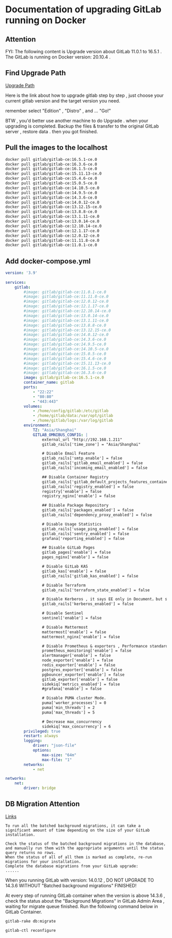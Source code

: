 # Documentation of upgrading GitLab running on Docker

## Attention

FYI: The following content is Upgrade version about GitLab 11.0.1 to 16.5.1 . The GitLab is running on Docker version: 20.10.4 .

## Find Upgrade Path

[Upgrade Path](https://gitlab-com.gitlab.io/support/toolbox/upgrade-path/)

Here is the link about how to upgrade gitlab step by step , just choose your current gitlab version and the target version you need.

remember select "Edition" , "Distro" , and ... "Go!"

BTW , you'd better use another machine to do Upgrade . when your upgrading is completed. Backup the files & transfer to the original GitLab server , restore data . then you got finished.

## Pull the images to the localhost

```bash
docker pull gitlab/gitlab-ce:16.5.1-ce.0
docker pull gitlab/gitlab-ce:16.3.6-ce.0
docker pull gitlab/gitlab-ce:16.1.5-ce.0
docker pull gitlab/gitlab-ce:15.11.13-ce.0
docker pull gitlab/gitlab-ce:15.4.6-ce.0
docker pull gitlab/gitlab-ce:15.0.5-ce.0
docker pull gitlab/gitlab-ce:14.10.5-ce.0
docker pull gitlab/gitlab-ce:14.9.5-ce.0
docker pull gitlab/gitlab-ce:14.3.6-ce.0
docker pull gitlab/gitlab-ce:14.0.12-ce.0
docker pull gitlab/gitlab-ce:13.12.15-ce.0
docker pull gitlab/gitlab-ce:13.8.8-ce.0
docker pull gitlab/gitlab-ce:13.1.11-ce.0
docker pull gitlab/gitlab-ce:13.0.14-ce.0
docker pull gitlab/gitlab-ce:12.10.14-ce.0
docker pull gitlab/gitlab-ce:12.1.17-ce.0
docker pull gitlab/gitlab-ce:12.0.12-ce.0
docker pull gitlab/gitlab-ce:11.11.8-ce.0
docker pull gitlab/gitlab-ce:11.0.1-ce.0
```

## Add docker-compose.yml

```yaml
version: '3.9'
  
services:
    gitlab:
        #image: gitlab/gitlab-ce:11.0.1-ce.0
        #image: gitlab/gitlab-ce:11.11.8-ce.0
        #image: gitlab/gitlab-ce:12.0.12-ce.0
        #image: gitlab/gitlab-ce:12.1.17-ce.0
        #image: gitlab/gitlab-ce:12.10.14-ce.0
        #image: gitlab/gitlab-ce:13.0.14-ce.0
        #image: gitlab/gitlab-ce:13.1.11-ce.0
        #image: gitlab/gitlab-ce:13.8.8-ce.0
        #image: gitlab/gitlab-ce:13.12.15-ce.0
        #image: gitlab/gitlab-ce:14.0.12-ce.0
        #image: gitlab/gitlab-ce:14.3.6-ce.0
        #image: gitlab/gitlab-ce:14.9.5-ce.0
        #image: gitlab/gitlab-ce:14.10.5-ce.0
        #image: gitlab/gitlab-ce:15.0.5-ce.0
        #image: gitlab/gitlab-ce:15.4.6-ce.0
        #image: gitlab/gitlab-ce:15.11.13-ce.0
        #image: gitlab/gitlab-ce:16.1.5-ce.0
        #image: gitlab/gitlab-ce:16.3.6-ce.0
        image: gitlab/gitlab-ce:16.5.1-ce.0
        container_name: gitlab
        ports:
            - "22:22"
            - "80:80"
            - "443:443"
        volumes:
            - /home/config/gitlab:/etc/gitlab
            - /home/gitlab/data:/var/opt/gitlab
            - /home/gitlab/logs:/var/log/gitlab
        environment:
            TZ: "Asia/Shanghai"
            GITLAB_OMNIBUS_CONFIG: |
                external_url "http://192.168.1.211"
                gitlab_rails['time_zone'] = "Asia/Shanghai"

                # Disable Email Feature
                gitlab_rails['smtp_enable'] = false
                gitlab_rails['gitlab_email_enabled'] = false
                gitlab_rails['incoming_email_enabled'] = false

                ## Disable Container Registry
                gitlab_rails['gitlab_default_projects_features_container_registry'] = false
                gitlab_rails['registry_enabled'] = false
                registry['enable'] = false
                registry_nginx['enable'] = false

                ## Disable Package Repository
                gitlab_rails['packages_enabled'] = false
                gitlab_rails['dependency_proxy_enabled'] = false

                # Disable Usage Statistics
                gitlab_rails['usage_ping_enabled'] = false
                gitlab_rails['sentry_enabled'] = false
                grafana['reporting_enabled'] = false

                ## Disable GitLab Pages
                gitlab_pages['enable'] = false
                pages_nginx['enable'] = false

                # Disable GitLab KAS
                gitlab_kas['enable'] = false
                gitlab_rails['gitlab_kas_enabled'] = false

                # Disable Terraform
                gitlab_rails['terraform_state_enabled'] = false

                # Disable Kerberos , it says EE only in Document，but still be true in default.
                gitlab_rails['kerberos_enabled'] = false

                # Disable Sentinel
                sentinel['enable'] = false

                # Disable Mattermost
                mattermost['enable'] = false
                mattermost_nginx['enable'] = false

                # Disable Prometheus & exporters , Performance standard etc.
                prometheus_monitoring['enable'] = false
                alertmanager['enable'] = false
                node_exporter['enable'] = false
                redis_exporter['enable'] = false
                postgres_exporter['enable'] = false
                pgbouncer_exporter['enable'] = false
                gitlab_exporter['enable'] = false
                sidekiq['metrics_enabled'] = false
                #grafana['enable'] = false

                # Disable PUMA cluster Mode.
                puma['worker_processes'] = 0
                puma['min_threads'] = 2
                puma['max_threads'] = 5

                # Decrease max_concurrency
                sidekiq['max_concurrency'] = 6
        privileged: true
        restart: always
        logging:
            driver: "json-file"
            options:
                max-size: "64m"
                max-file: "1"
        networks:
            - net

networks:
    net:
        driver: bridge
```

## DB Migration Attention

[Links](https://docs.gitlab.com/ee/update/background_migrations.html?tab=Linux+package+%28Omnibus%29#for-a-deployment-with-downtime)

```quote
To run all the batched background migrations, it can take a significant amount of time depending on the size of your GitLab installation.

Check the status of the batched background migrations in the database, and manually run them with the appropriate arguments until the status query returns no rows.
When the status of all of all them is marked as complete, re-run migrations for your installation.
Complete the database migrations from your GitLab upgrade:
......
```

When you running GitLab with version: 14.0.12 , DO NOT UPGRADE TO 14.3.6 WITHOUT "Batched background migrations" FINISHED!

At every step of running GitLab container when the version is above 14.3.6 , check the status about the "Background Migrations" in GitLab Admin Area , waiting for migrate queue finished. Run the following command below in GitLab Container.

```bash
gitlab-rake db:migrate

gitlab-ctl reconfigure
```
